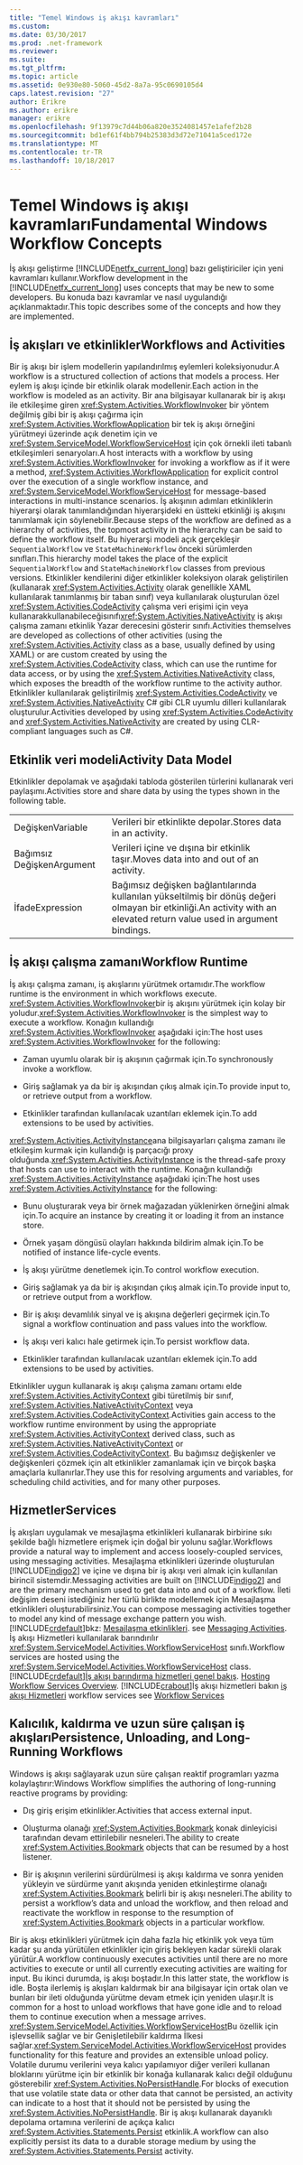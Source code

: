 ```yaml
---
title: "Temel Windows iş akışı kavramları"
ms.custom: 
ms.date: 03/30/2017
ms.prod: .net-framework
ms.reviewer: 
ms.suite: 
ms.tgt_pltfrm: 
ms.topic: article
ms.assetid: 0e930e80-5060-45d2-8a7a-95c0690105d4
caps.latest.revision: "27"
author: Erikre
ms.author: erikre
manager: erikre
ms.openlocfilehash: 9f13979c7d44b06a820e3524081457e1afef2b28
ms.sourcegitcommit: bd1ef61f4bb794b25383d3d72e71041a5ced172e
ms.translationtype: MT
ms.contentlocale: tr-TR
ms.lasthandoff: 10/18/2017
---
```

# <a name="fundamental-windows-workflow-concepts"></a><span data-ttu-id="42e8e-102">Temel Windows iş akışı kavramları</span><span class="sxs-lookup"><span data-stu-id="42e8e-102">Fundamental Windows Workflow Concepts</span></span>
<span data-ttu-id="42e8e-103">İş akışı geliştirme [!INCLUDE[netfx_current_long](../../../includes/netfx-current-long-md.md)] bazı geliştiriciler için yeni kavramları kullanır.</span><span class="sxs-lookup"><span data-stu-id="42e8e-103">Workflow development in the [!INCLUDE[netfx_current_long](../../../includes/netfx-current-long-md.md)] uses concepts that may be new to some developers.</span></span> <span data-ttu-id="42e8e-104">Bu konuda bazı kavramlar ve nasıl uygulandığı açıklanmaktadır.</span><span class="sxs-lookup"><span data-stu-id="42e8e-104">This topic describes some of the concepts and how they are implemented.</span></span>  
  
## <a name="workflows-and-activities"></a><span data-ttu-id="42e8e-105">İş akışları ve etkinlikler</span><span class="sxs-lookup"><span data-stu-id="42e8e-105">Workflows and Activities</span></span>  
 <span data-ttu-id="42e8e-106">Bir iş akışı bir işlem modellerin yapılandırılmış eylemleri koleksiyonudur.</span><span class="sxs-lookup"><span data-stu-id="42e8e-106">A workflow is a structured collection of actions that models a process.</span></span> <span data-ttu-id="42e8e-107">Her eylem iş akışı içinde bir etkinlik olarak modellenir.</span><span class="sxs-lookup"><span data-stu-id="42e8e-107">Each action in the workflow is modeled as an activity.</span></span> <span data-ttu-id="42e8e-108">Bir ana bilgisayar kullanarak bir iş akışı ile etkileşime giren <xref:System.Activities.WorkflowInvoker> bir yöntem değilmiş gibi bir iş akışı çağırma için <xref:System.Activities.WorkflowApplication> bir tek iş akışı örneğini yürütmeyi üzerinde açık denetim için ve <xref:System.ServiceModel.WorkflowServiceHost> için çok örnekli ileti tabanlı etkileşimleri senaryoları.</span><span class="sxs-lookup"><span data-stu-id="42e8e-108">A host interacts with a workflow by using <xref:System.Activities.WorkflowInvoker> for invoking a workflow as if it were a method,  <xref:System.Activities.WorkflowApplication> for explicit control over the execution of a single workflow instance, and <xref:System.ServiceModel.WorkflowServiceHost> for message-based interactions in multi-instance scenarios.</span></span> <span data-ttu-id="42e8e-109">İş akışının adımları etkinliklerin hiyerarşi olarak tanımlandığından hiyerarşideki en üstteki etkinliği iş akışını tanımlamak için söylenebilir.</span><span class="sxs-lookup"><span data-stu-id="42e8e-109">Because steps of the workflow are defined as a hierarchy of activities, the topmost activity in the hierarchy can be said to define the workflow itself.</span></span> <span data-ttu-id="42e8e-110">Bu hiyerarşi modeli açık gerçekleşir `SequentialWorkflow` ve `StateMachineWorkflow` önceki sürümlerden sınıfları.</span><span class="sxs-lookup"><span data-stu-id="42e8e-110">This hierarchy model takes the place of the explicit `SequentialWorkflow` and `StateMachineWorkflow` classes from previous versions.</span></span> <span data-ttu-id="42e8e-111">Etkinlikler kendilerini diğer etkinlikler koleksiyon olarak geliştirilen (kullanarak <xref:System.Activities.Activity> olarak genellikle XAML kullanılarak tanımlanmış bir taban sınıf) veya kullanılarak oluşturulan özel <xref:System.Activities.CodeActivity> çalışma veri erişimi için veya kullanarakkullanabileceğisınıfı<xref:System.Activities.NativeActivity> iş akışı çalışma zamanı etkinlik Yazar derecesini gösterir sınıfı.</span><span class="sxs-lookup"><span data-stu-id="42e8e-111">Activities themselves are developed as collections of other activities (using the <xref:System.Activities.Activity> class as a base, usually defined by using XAML) or are custom created by using the <xref:System.Activities.CodeActivity> class, which can use the runtime for data access, or by using the <xref:System.Activities.NativeActivity> class, which exposes the breadth of the workflow runtime to the activity author.</span></span> <span data-ttu-id="42e8e-112">Etkinlikler kullanılarak geliştirilmiş <xref:System.Activities.CodeActivity> ve <xref:System.Activities.NativeActivity> C# gibi CLR uyumlu dilleri kullanılarak oluşturulur.</span><span class="sxs-lookup"><span data-stu-id="42e8e-112">Activities developed by using <xref:System.Activities.CodeActivity> and <xref:System.Activities.NativeActivity> are created by using CLR-compliant languages such as C#.</span></span>  
  
## <a name="activity-data-model"></a><span data-ttu-id="42e8e-113">Etkinlik veri modeli</span><span class="sxs-lookup"><span data-stu-id="42e8e-113">Activity Data Model</span></span>  
 <span data-ttu-id="42e8e-114">Etkinlikler depolamak ve aşağıdaki tabloda gösterilen türlerini kullanarak veri paylaşımı.</span><span class="sxs-lookup"><span data-stu-id="42e8e-114">Activities store and share data by using the types shown in the following table.</span></span>  
  
|||  
|-|-|  
|<span data-ttu-id="42e8e-115">Değişken</span><span class="sxs-lookup"><span data-stu-id="42e8e-115">Variable</span></span>|<span data-ttu-id="42e8e-116">Verileri bir etkinlikte depolar.</span><span class="sxs-lookup"><span data-stu-id="42e8e-116">Stores data in an activity.</span></span>|  
|<span data-ttu-id="42e8e-117">Bağımsız Değişken</span><span class="sxs-lookup"><span data-stu-id="42e8e-117">Argument</span></span>|<span data-ttu-id="42e8e-118">Verileri içine ve dışına bir etkinlik taşır.</span><span class="sxs-lookup"><span data-stu-id="42e8e-118">Moves data into and out of an activity.</span></span>|  
|<span data-ttu-id="42e8e-119">İfade</span><span class="sxs-lookup"><span data-stu-id="42e8e-119">Expression</span></span>|<span data-ttu-id="42e8e-120">Bağımsız değişken bağlantılarında kullanılan yükseltilmiş bir dönüş değeri olmayan bir etkinliği.</span><span class="sxs-lookup"><span data-stu-id="42e8e-120">An activity with an elevated return value used in argument bindings.</span></span>|  
  
## <a name="workflow-runtime"></a><span data-ttu-id="42e8e-121">İş akışı çalışma zamanı</span><span class="sxs-lookup"><span data-stu-id="42e8e-121">Workflow Runtime</span></span>  
 <span data-ttu-id="42e8e-122">İş akışı çalışma zamanı, iş akışlarını yürütmek ortamıdır.</span><span class="sxs-lookup"><span data-stu-id="42e8e-122">The workflow runtime is the environment in which workflows execute.</span></span> <span data-ttu-id="42e8e-123"><xref:System.Activities.WorkflowInvoker>bir iş akışını yürütmek için kolay bir yoludur.</span><span class="sxs-lookup"><span data-stu-id="42e8e-123"><xref:System.Activities.WorkflowInvoker> is the simplest way to execute a workflow.</span></span> <span data-ttu-id="42e8e-124">Konağın kullandığı <xref:System.Activities.WorkflowInvoker> aşağıdaki için:</span><span class="sxs-lookup"><span data-stu-id="42e8e-124">The host uses <xref:System.Activities.WorkflowInvoker> for the following:</span></span>  
  
-   <span data-ttu-id="42e8e-125">Zaman uyumlu olarak bir iş akışının çağırmak için.</span><span class="sxs-lookup"><span data-stu-id="42e8e-125">To synchronously invoke a workflow.</span></span>  
  
-   <span data-ttu-id="42e8e-126">Giriş sağlamak ya da bir iş akışından çıkış almak için.</span><span class="sxs-lookup"><span data-stu-id="42e8e-126">To provide input to, or retrieve output from a workflow.</span></span>  
  
-   <span data-ttu-id="42e8e-127">Etkinlikler tarafından kullanılacak uzantıları eklemek için.</span><span class="sxs-lookup"><span data-stu-id="42e8e-127">To add extensions to be used by activities.</span></span>  
  
 <span data-ttu-id="42e8e-128"><xref:System.Activities.ActivityInstance>ana bilgisayarları çalışma zamanı ile etkileşim kurmak için kullandığı iş parçacığı proxy olduğunda.</span><span class="sxs-lookup"><span data-stu-id="42e8e-128"><xref:System.Activities.ActivityInstance> is the thread-safe proxy that hosts can use to interact with the runtime.</span></span> <span data-ttu-id="42e8e-129">Konağın kullandığı <xref:System.Activities.ActivityInstance> aşağıdaki için:</span><span class="sxs-lookup"><span data-stu-id="42e8e-129">The host uses <xref:System.Activities.ActivityInstance> for the following:</span></span>  
  
-   <span data-ttu-id="42e8e-130">Bunu oluşturarak veya bir örnek mağazadan yüklenirken örneğini almak için.</span><span class="sxs-lookup"><span data-stu-id="42e8e-130">To acquire an instance by creating it or loading it from an instance store.</span></span>  
  
-   <span data-ttu-id="42e8e-131">Örnek yaşam döngüsü olayları hakkında bildirim almak için.</span><span class="sxs-lookup"><span data-stu-id="42e8e-131">To be notified of instance life-cycle events.</span></span>  
  
-   <span data-ttu-id="42e8e-132">İş akışı yürütme denetlemek için.</span><span class="sxs-lookup"><span data-stu-id="42e8e-132">To control workflow execution.</span></span>  
  
-   <span data-ttu-id="42e8e-133">Giriş sağlamak ya da bir iş akışından çıkış almak için.</span><span class="sxs-lookup"><span data-stu-id="42e8e-133">To provide input to, or retrieve output from a workflow.</span></span>  
  
-   <span data-ttu-id="42e8e-134">Bir iş akışı devamlılık sinyal ve iş akışına değerleri geçirmek için.</span><span class="sxs-lookup"><span data-stu-id="42e8e-134">To signal a workflow continuation and pass values into the workflow.</span></span>  
  
-   <span data-ttu-id="42e8e-135">İş akışı veri kalıcı hale getirmek için.</span><span class="sxs-lookup"><span data-stu-id="42e8e-135">To persist workflow data.</span></span>  
  
-   <span data-ttu-id="42e8e-136">Etkinlikler tarafından kullanılacak uzantıları eklemek için.</span><span class="sxs-lookup"><span data-stu-id="42e8e-136">To add extensions to be used by activities.</span></span>  
  
 <span data-ttu-id="42e8e-137">Etkinlikler uygun kullanarak iş akışı çalışma zamanı ortamı elde <xref:System.Activities.ActivityContext> gibi türetilmiş bir sınıf, <xref:System.Activities.NativeActivityContext> veya <xref:System.Activities.CodeActivityContext>.</span><span class="sxs-lookup"><span data-stu-id="42e8e-137">Activities gain access to the workflow runtime environment by using the appropriate <xref:System.Activities.ActivityContext> derived class, such as <xref:System.Activities.NativeActivityContext> or <xref:System.Activities.CodeActivityContext>.</span></span> <span data-ttu-id="42e8e-138">Bu bağımsız değişkenler ve değişkenleri çözmek için alt etkinlikler zamanlamak için ve birçok başka amaçlarla kullanırlar.</span><span class="sxs-lookup"><span data-stu-id="42e8e-138">They use this for resolving arguments and variables, for scheduling child activities, and for many other purposes.</span></span>  
  
## <a name="services"></a><span data-ttu-id="42e8e-139">Hizmetler</span><span class="sxs-lookup"><span data-stu-id="42e8e-139">Services</span></span>  
 <span data-ttu-id="42e8e-140">İş akışları uygulamak ve mesajlaşma etkinlikleri kullanarak birbirine sıkı şekilde bağlı hizmetlere erişmek için doğal bir yolunu sağlar.</span><span class="sxs-lookup"><span data-stu-id="42e8e-140">Workflows provide a natural way to implement and access loosely-coupled services, using messaging activities.</span></span> <span data-ttu-id="42e8e-141">Mesajlaşma etkinlikleri üzerinde oluşturulan [!INCLUDE[indigo2](../../../includes/indigo2-md.md)] ve içine ve dışına bir iş akışı veri almak için kullanılan birincil sistemdir.</span><span class="sxs-lookup"><span data-stu-id="42e8e-141">Messaging activities are built on [!INCLUDE[indigo2](../../../includes/indigo2-md.md)] and are the primary mechanism used to get data into and out of a workflow.</span></span> <span data-ttu-id="42e8e-142">İleti değişim deseni istediğiniz her türlü birlikte modellemek için Mesajlaşma etkinlikleri oluşturabilirsiniz.</span><span class="sxs-lookup"><span data-stu-id="42e8e-142">You can compose messaging activities together to model any kind of message exchange pattern you wish.</span></span> [!INCLUDE[crdefault](../../../includes/crdefault-md.md)]<span data-ttu-id="42e8e-143">bkz: [Mesajlaşma etkinlikleri](../../../docs/framework/wcf/feature-details/messaging-activities.md).</span><span class="sxs-lookup"><span data-stu-id="42e8e-143"> see [Messaging Activities](../../../docs/framework/wcf/feature-details/messaging-activities.md).</span></span> <span data-ttu-id="42e8e-144">İş akışı Hizmetleri kullanılarak barındırılır <xref:System.ServiceModel.Activities.WorkflowServiceHost> sınıfı.</span><span class="sxs-lookup"><span data-stu-id="42e8e-144">Workflow services are hosted using the <xref:System.ServiceModel.Activities.WorkflowServiceHost> class.</span></span> [!INCLUDE[crdefault](../../../includes/crdefault-md.md)]<span data-ttu-id="42e8e-145">[İş akışı barındırma hizmetleri genel bakış](../../../docs/framework/wcf/feature-details/hosting-workflow-services-overview.md).</span><span class="sxs-lookup"><span data-stu-id="42e8e-145"> [Hosting Workflow Services Overview](../../../docs/framework/wcf/feature-details/hosting-workflow-services-overview.md).</span></span> [!INCLUDE[crabout](../../../includes/crabout-md.md)]<span data-ttu-id="42e8e-146">İş akışı hizmetleri bakın [iş akışı Hizmetleri](../../../docs/framework/wcf/feature-details/workflow-services.md)</span><span class="sxs-lookup"><span data-stu-id="42e8e-146"> workflow services see [Workflow Services](../../../docs/framework/wcf/feature-details/workflow-services.md)</span></span>  
  
## <a name="persistence-unloading-and-long-running-workflows"></a><span data-ttu-id="42e8e-147">Kalıcılık, kaldırma ve uzun süre çalışan iş akışları</span><span class="sxs-lookup"><span data-stu-id="42e8e-147">Persistence, Unloading, and Long-Running Workflows</span></span>  
 <span data-ttu-id="42e8e-148">Windows iş akışı sağlayarak uzun süre çalışan reaktif programları yazma kolaylaştırır:</span><span class="sxs-lookup"><span data-stu-id="42e8e-148">Windows Workflow simplifies the authoring of long-running reactive programs by providing:</span></span>  
  
-   <span data-ttu-id="42e8e-149">Dış giriş erişim etkinlikler.</span><span class="sxs-lookup"><span data-stu-id="42e8e-149">Activities that access external input.</span></span>  
  
-   <span data-ttu-id="42e8e-150">Oluşturma olanağı <xref:System.Activities.Bookmark> konak dinleyicisi tarafından devam ettirilebilir nesneleri.</span><span class="sxs-lookup"><span data-stu-id="42e8e-150">The ability to create <xref:System.Activities.Bookmark> objects that can be resumed by a host listener.</span></span>  
  
-   <span data-ttu-id="42e8e-151">Bir iş akışının verilerini sürdürülmesi iş akışı kaldırma ve sonra yeniden yükleyin ve sürdürme yanıt akışında yeniden etkinleştirme olanağı <xref:System.Activities.Bookmark> belirli bir iş akışı nesneleri.</span><span class="sxs-lookup"><span data-stu-id="42e8e-151">The ability to persist a workflow’s data and unload the workflow, and then reload and reactivate the workflow in response to the resumption of <xref:System.Activities.Bookmark> objects in a particular workflow.</span></span>  
  
 <span data-ttu-id="42e8e-152">Bir iş akışı etkinlikleri yürütmek için daha fazla hiç etkinlik yok veya tüm kadar şu anda yürütülen etkinlikler için giriş bekleyen kadar sürekli olarak yürütür.</span><span class="sxs-lookup"><span data-stu-id="42e8e-152">A workflow continuously executes activities until there are no more activities to execute or until all currently executing activities are waiting for input.</span></span> <span data-ttu-id="42e8e-153">Bu ikinci durumda, iş akışı boştadır.</span><span class="sxs-lookup"><span data-stu-id="42e8e-153">In this latter state, the workflow is idle.</span></span> <span data-ttu-id="42e8e-154">Boşta ilerlemiş iş akışları kaldırmak bir ana bilgisayar için ortak olan ve bunları bir ileti olduğunda yürütme devam etmek için yeniden ulaşır.</span><span class="sxs-lookup"><span data-stu-id="42e8e-154">It is common for a host to unload workflows that have gone idle and to reload them to continue execution when a message arrives.</span></span> <span data-ttu-id="42e8e-155"><xref:System.ServiceModel.Activities.WorkflowServiceHost>Bu özellik için işlevsellik sağlar ve bir Genişletilebilir kaldırma İlkesi sağlar.</span><span class="sxs-lookup"><span data-stu-id="42e8e-155"><xref:System.ServiceModel.Activities.WorkflowServiceHost> provides functionality for this feature and provides an extensible unload policy.</span></span> <span data-ttu-id="42e8e-156">Volatile durumu verilerini veya kalıcı yapılamıyor diğer verileri kullanan bloklarını yürütme için bir etkinlik bir konağa kullanarak kalıcı değil olduğunu gösterebilir <xref:System.Activities.NoPersistHandle>.</span><span class="sxs-lookup"><span data-stu-id="42e8e-156">For blocks of execution that use volatile state data or other data that cannot be persisted, an activity can indicate to a host that it should not be persisted by using the <xref:System.Activities.NoPersistHandle>.</span></span> <span data-ttu-id="42e8e-157">Bir iş akışı kullanarak dayanıklı depolama ortamına verilerini de açıkça kalıcı <xref:System.Activities.Statements.Persist> etkinlik.</span><span class="sxs-lookup"><span data-stu-id="42e8e-157">A workflow can also explicitly persist its data to a durable storage medium by using the <xref:System.Activities.Statements.Persist> activity.</span></span>
